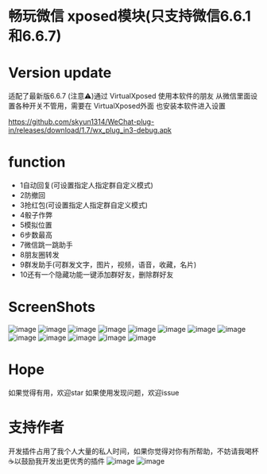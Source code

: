 畅玩微信 xposed模块(只支持微信6.6.1和6.6.7)
====

Version update
====
适配了最新版6.6.7
(注意⚠️)通过 VirtualXposed 使用本软件的朋友 从微信里面设置各种开关不管用，需要在 VirtualXposed外面 也安装本软件进入设置

https://github.com/skyun1314/WeChat-plug-in/releases/download/1.7/wx_plug_in3-debug.apk

function
==== 

 * 1自动回复(可设置指定人指定群自定义模式) 
 * 2防撤回  
 * 3抢红包(可设置指定人指定群自定义模式) 
 * 4骰子作弊 
 * 5模拟位置  
 * 6步数最高   
 * 7微信跳一跳助手
 * 8朋友圈转发
 * 9群发助手(可群发文字，图片，视频，语音，收藏，名片) 
 * 10还有一个隐藏功能一键添加群好友，删除群好友


ScreenShots
====
![image](https://github.com/skyun1314/AesTest/blob/master/11.png)
![image](https://github.com/skyun1314/AesTest/blob/master/22.png)
![image](https://github.com/skyun1314/AesTest/blob/master/33.png)
![image](https://github.com/skyun1314/AesTest/blob/master/44.png)
![image](https://github.com/skyun1314/AesTest/blob/master/screenshots/1.jpg)
![image](https://github.com/skyun1314/AesTest/blob/master/screenshots/chehui.jpg)
![image](https://github.com/skyun1314/AesTest/blob/master/screenshots/3.jpg)
![image](https://github.com/skyun1314/AesTest/blob/master/screenshots/4.jpg)
![image](https://github.com/skyun1314/AesTest/blob/master/screenshots/5.jpg)
![image](https://github.com/skyun1314/AesTest/blob/master/screenshots/6.jpg)
![image](https://github.com/skyun1314/AesTest/blob/master/screenshots/7.jpg)
![image](https://github.com/skyun1314/AesTest/blob/master/screenshots/setp.png)
![image](https://github.com/skyun1314/AesTest/blob/master/screenshots/9.jpg)
 


Hope
==== 
如果觉得有用，欢迎star
如果使用发现问题，欢迎issue

支持作者
==== 
开发插件占用了我个人大量的私人时间，如果你觉得对你有所帮助，不妨请我喝杯☕️以鼓励我开发出更优秀的插件
 ![image](https://github.com/skyun1314/AesTest/blob/master/screenshots/alipay.jpg)
![image](https://github.com/skyun1314/AesTest/blob/master/screenshots/mm_pay.png)

